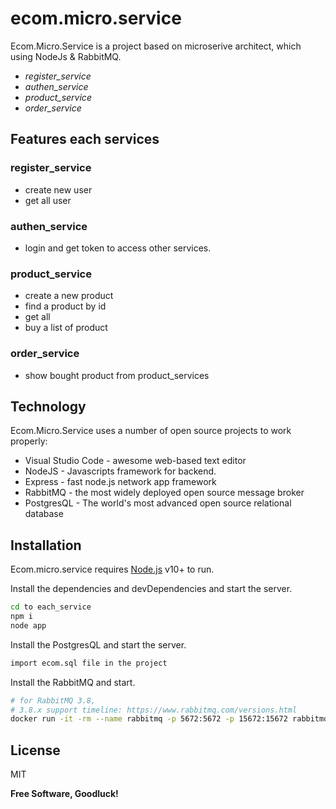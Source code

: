 # ecom.micro.service

Ecom.Micro.Service is a project based on microserive architect, which using NodeJs & RabbitMQ.

- _register_service_
- _authen_service_
- _product_service_
- _order_service_


## Features each services
### register_service
- create new user
- get all user

### authen_service
- login and get token to access other services.

### product_service
- create a new product
- find a product by id
- get all
- buy a list of product

### order_service
- show bought product from product_services

## Technology

Ecom.Micro.Service uses a number of open source projects to work properly:
- Visual Studio Code - awesome web-based text editor
- NodeJS - Javascripts framework for backend.
- Express - fast node.js network app framework
- RabbitMQ - the most widely deployed open source message broker
- PostgresQL - The world's most advanced open source relational database

## Installation

Ecom.micro.service requires [Node.js](https://nodejs.org/) v10+ to run.

Install the dependencies and devDependencies and start the server.

```sh
cd to each_service
npm i
node app
```

Install the PostgresQL and start the server.

```sh
import ecom.sql file in the project
```

Install the RabbitMQ and start.

```sh
# for RabbitMQ 3.8,
# 3.8.x support timeline: https://www.rabbitmq.com/versions.html
docker run -it -rm --name rabbitmq -p 5672:5672 -p 15672:15672 rabbitmq:3.8-management
```
## License

MIT

**Free Software, Goodluck!**
